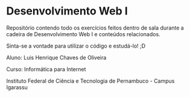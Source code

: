 # Desenvolvimento Web I
Repositório contendo todo os exercícios feitos dentro de sala durante a cadeira de Desenvolvimento Web I e conteúdos relacionados.

Sinta-se a vontade para utilizar o código e estudá-lo! ;D 

Aluno: Luis Henrique Chaves de Oliveira

Curso: Informática para Internet

Instituto Federal de Ciência e Tecnologia de Pernambuco - Campus Igarassu
